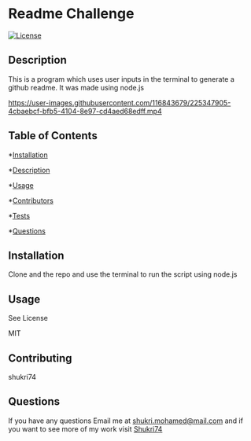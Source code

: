 # Readme Challenge
  
  [![License](https://img.shields.io/badge/License-MIT-yellow.svg)](https://opensource.org/licenses/MIT)


  
  ## Description
  
  This is a program which uses user inputs in the terminal to generate a github readme. It was made using node.js

https://user-images.githubusercontent.com/116843679/225347905-4cbaebcf-bfb5-4104-8e97-cd4aed68edff.mp4

  
  ## Table of Contents
  
  *[Installation](#Installation)

  *[Description](#Description)

  *[Usage](#Usage)

  *[Contributors](#Contributors)

  *[Tests](#Tests)

  *[Questions](#Questions')

  ## Installation
  
  Clone and the repo and use the terminal to run the script using node.js
  
  ## Usage
  
  See License
  
  MIT
  
  ## Contributing
  
  shukri74
  
  ## Questions
  
  If you have any questions Email me at shukri.mohamed@mail.com and if you want to see more of my work visit [Shukri74](https://github.com/Shukri74)
  
